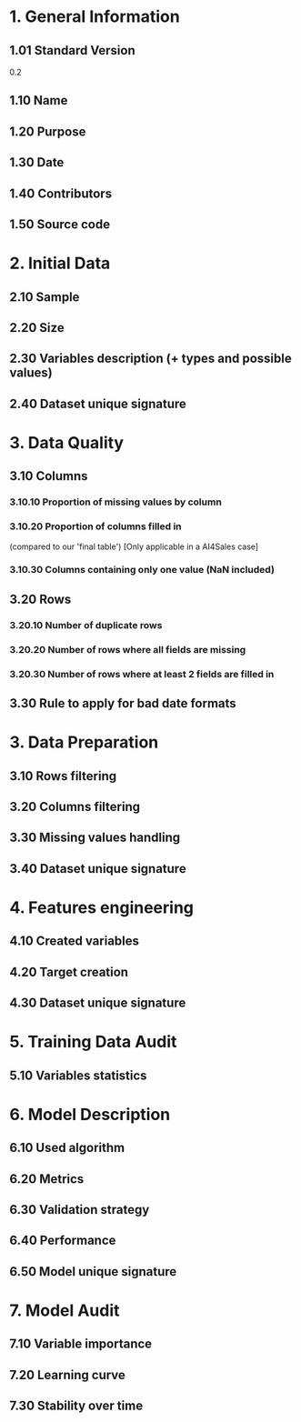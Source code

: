 # 1. General Information
## 1.01 Standard Version
0.2
## 1.10 Name
## 1.20 Purpose
## 1.30 Date
## 1.40 Contributors
## 1.50 Source code

# 2. Initial Data 
## 2.10 Sample
## 2.20 Size
## 2.30 Variables description (+ types and possible values)
## 2.40 Dataset unique signature

# 3. Data Quality

## 3.10 Columns
### 3.10.10 Proportion of missing values by column
### 3.10.20 Proportion of columns filled in 
(compared to our 'final table') [Only applicable in a AI4Sales case]
### 3.10.30 Columns containing only one value (NaN included)

## 3.20 Rows
### 3.20.10 Number of duplicate rows
### 3.20.20 Number of rows where all fields are missing
### 3.20.30 Number of rows where at least 2 fields are filled in

## 3.30 Rule to apply for bad date formats


# 3. Data Preparation 
## 3.10 Rows filtering
## 3.20 Columns filtering
## 3.30 Missing values handling
## 3.40 Dataset unique signature

# 4. Features engineering
## 4.10 Created variables
## 4.20 Target creation
## 4.30 Dataset unique signature

# 5. Training Data Audit
## 5.10 Variables statistics

# 6. Model Description
## 6.10 Used algorithm
## 6.20 Metrics
## 6.30 Validation strategy
## 6.40 Performance
## 6.50 Model unique signature

# 7. Model Audit
## 7.10 Variable importance
## 7.20 Learning curve
## 7.30 Stability over time
